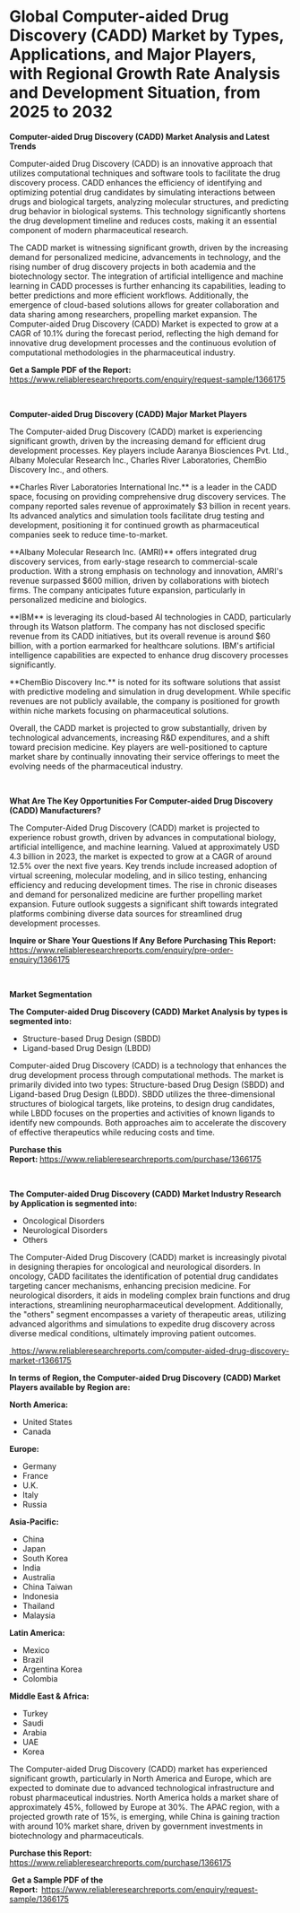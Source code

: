 <p><h1>Global Computer-aided Drug Discovery (CADD) Market by Types, Applications, and Major Players, with Regional Growth Rate Analysis and Development Situation, from 2025 to 2032</h1></p><p><strong>Computer-aided Drug Discovery (CADD) Market Analysis and Latest Trends</strong></p>
<p><p>Computer-aided Drug Discovery (CADD) is an innovative approach that utilizes computational techniques and software tools to facilitate the drug discovery process. CADD enhances the efficiency of identifying and optimizing potential drug candidates by simulating interactions between drugs and biological targets, analyzing molecular structures, and predicting drug behavior in biological systems. This technology significantly shortens the drug development timeline and reduces costs, making it an essential component of modern pharmaceutical research.</p><p>The CADD market is witnessing significant growth, driven by the increasing demand for personalized medicine, advancements in technology, and the rising number of drug discovery projects in both academia and the biotechnology sector. The integration of artificial intelligence and machine learning in CADD processes is further enhancing its capabilities, leading to better predictions and more efficient workflows. Additionally, the emergence of cloud-based solutions allows for greater collaboration and data sharing among researchers, propelling market expansion. The Computer-aided Drug Discovery (CADD) Market is expected to grow at a CAGR of 10.1% during the forecast period, reflecting the high demand for innovative drug development processes and the continuous evolution of computational methodologies in the pharmaceutical industry.</p></p>
<p><strong>Get a Sample PDF of the Report:&nbsp;</strong> <a href="https://www.reliableresearchreports.com/enquiry/request-sample/1366175?utm_campaign=2278&utm_medium=2&utm_source=Github&utm_content=ia&utm_term=13042025&utm_id=computer-aided-drug-discovery-cadd">https://www.reliableresearchreports.com/enquiry/request-sample/1366175</a></p>
<p>&nbsp;</p>
<p><strong>Computer-aided Drug Discovery (CADD) Major Market Players</strong></p>
<p><p>The Computer-aided Drug Discovery (CADD) market is experiencing significant growth, driven by the increasing demand for efficient drug development processes. Key players include Aaranya Biosciences Pvt. Ltd., Albany Molecular Research Inc., Charles River Laboratories, ChemBio Discovery Inc., and others. </p><p>**Charles River Laboratories International Inc.** is a leader in the CADD space, focusing on providing comprehensive drug discovery services. The company reported sales revenue of approximately $3 billion in recent years. Its advanced analytics and simulation tools facilitate drug testing and development, positioning it for continued growth as pharmaceutical companies seek to reduce time-to-market.</p><p>**Albany Molecular Research Inc. (AMRI)** offers integrated drug discovery services, from early-stage research to commercial-scale production. With a strong emphasis on technology and innovation, AMRI's revenue surpassed $600 million, driven by collaborations with biotech firms. The company anticipates future expansion, particularly in personalized medicine and biologics.</p><p>**IBM** is leveraging its cloud-based AI technologies in CADD, particularly through its Watson platform. The company has not disclosed specific revenue from its CADD initiatives, but its overall revenue is around $60 billion, with a portion earmarked for healthcare solutions. IBM's artificial intelligence capabilities are expected to enhance drug discovery processes significantly.</p><p>**ChemBio Discovery Inc.** is noted for its software solutions that assist with predictive modeling and simulation in drug development. While specific revenues are not publicly available, the company is positioned for growth within niche markets focusing on pharmaceutical solutions.</p><p>Overall, the CADD market is projected to grow substantially, driven by technological advancements, increasing R&D expenditures, and a shift toward precision medicine. Key players are well-positioned to capture market share by continually innovating their service offerings to meet the evolving needs of the pharmaceutical industry.</p></p>
<p>&nbsp;</p>
<p><strong>What Are The Key Opportunities For Computer-aided Drug Discovery (CADD) Manufacturers?</strong></p>
<p><p>The Computer-Aided Drug Discovery (CADD) market is projected to experience robust growth, driven by advances in computational biology, artificial intelligence, and machine learning. Valued at approximately USD 4.3 billion in 2023, the market is expected to grow at a CAGR of around 12.5% over the next five years. Key trends include increased adoption of virtual screening, molecular modeling, and in silico testing, enhancing efficiency and reducing development times. The rise in chronic diseases and demand for personalized medicine are further propelling market expansion. Future outlook suggests a significant shift towards integrated platforms combining diverse data sources for streamlined drug development processes.</p></p>
<p><strong>Inquire or Share Your Questions If Any Before Purchasing This Report:</strong> <a href="https://www.reliableresearchreports.com/enquiry/pre-order-enquiry/1366175?utm_campaign=2278&utm_medium=2&utm_source=Github&utm_content=ia&utm_term=13042025&utm_id=computer-aided-drug-discovery-cadd">https://www.reliableresearchreports.com/enquiry/pre-order-enquiry/1366175</a></p>
<p>&nbsp;</p>
<p><strong>Market Segmentation</strong></p>
<p><strong>The Computer-aided Drug Discovery (CADD) Market Analysis by types is segmented into:</strong></p>
<p><ul><li>Structure-based Drug Design (SBDD)</li><li>Ligand-based Drug Design (LBDD)</li></ul></p>
<p><p>Computer-aided Drug Discovery (CADD) is a technology that enhances the drug development process through computational methods. The market is primarily divided into two types: Structure-based Drug Design (SBDD) and Ligand-based Drug Design (LBDD). SBDD utilizes the three-dimensional structures of biological targets, like proteins, to design drug candidates, while LBDD focuses on the properties and activities of known ligands to identify new compounds. Both approaches aim to accelerate the discovery of effective therapeutics while reducing costs and time.</p></p>
<p><strong>Purchase this Report:&nbsp;</strong><a href="https://www.reliableresearchreports.com/purchase/1366175?utm_campaign=2278&utm_medium=2&utm_source=Github&utm_content=ia&utm_term=13042025&utm_id=computer-aided-drug-discovery-cadd">https://www.reliableresearchreports.com/purchase/1366175</a></p>
<p>&nbsp;</p>
<p><strong>The Computer-aided Drug Discovery (CADD) Market Industry Research by Application is segmented into:</strong></p>
<p><ul><li>Oncological Disorders</li><li>Neurological Disorders</li><li>Others</li></ul></p>
<p><p>The Computer-Aided Drug Discovery (CADD) market is increasingly pivotal in designing therapies for oncological and neurological disorders. In oncology, CADD facilitates the identification of potential drug candidates targeting cancer mechanisms, enhancing precision medicine. For neurological disorders, it aids in modeling complex brain functions and drug interactions, streamlining neuropharmaceutical development. Additionally, the "others" segment encompasses a variety of therapeutic areas, utilizing advanced algorithms and simulations to expedite drug discovery across diverse medical conditions, ultimately improving patient outcomes.</p></p>
<p><a href="https://www.reliableresearchreports.com/computer-aided-drug-discovery-market-r1366175?utm_campaign=2278&utm_medium=2&utm_source=Github&utm_content=ia&utm_term=13042025&utm_id=computer-aided-drug-discovery-cadd">&nbsp;https://www.reliableresearchreports.com/computer-aided-drug-discovery-market-r1366175</a></p>
<p><strong>In terms of Region, the Computer-aided Drug Discovery (CADD) Market Players available by Region are:</strong></p>
<p>
    <p> <strong> North America: </strong>
        <ul>
            <li>United States</li>
            <li>Canada</li>
        </ul>
        </p> 
    <p> <strong> Europe: </strong>
        <ul>
            <li>Germany</li>
            <li>France</li>
            <li>U.K.</li>
            <li>Italy</li>
            <li>Russia</li>
        </ul>
        </p> 
    <p> <strong> Asia-Pacific: </strong>
        <ul>
            <li>China</li>
            <li>Japan</li>
            <li>South Korea</li>
            <li>India</li>
            <li>Australia</li>
            <li>China Taiwan</li>
            <li>Indonesia</li>
            <li>Thailand</li>
            <li>Malaysia</li>
        </ul>
        </p> 
    <p> <strong> Latin America: </strong>
        <ul>
            <li>Mexico</li>
            <li>Brazil</li>
            <li>Argentina Korea</li>
            <li>Colombia</li>
        </ul>
        </p> 
    <p> <strong> Middle East & Africa: </strong>
        <ul>
            <li>Turkey</li>
            <li>Saudi</li>
            <li>Arabia</li>
            <li>UAE</li>
            <li>Korea</li>
        </ul>
    </p>
    </p>
<p><p>The Computer-aided Drug Discovery (CADD) market has experienced significant growth, particularly in North America and Europe, which are expected to dominate due to advanced technological infrastructure and robust pharmaceutical industries. North America holds a market share of approximately 45%, followed by Europe at 30%. The APAC region, with a projected growth rate of 15%, is emerging, while China is gaining traction with around 10% market share, driven by government investments in biotechnology and pharmaceuticals.</p></p>
<p><strong>Purchase this Report: </strong><a href="https://www.reliableresearchreports.com/purchase/1366175?utm_campaign=2278&utm_medium=2&utm_source=Github&utm_content=ia&utm_term=13042025&utm_id=computer-aided-drug-discovery-cadd">https://www.reliableresearchreports.com/purchase/1366175</a></p>
<p>&nbsp;<strong>Get a Sample PDF of the Report:&nbsp;&nbsp;</strong><a href="https://www.reliableresearchreports.com/enquiry/request-sample/1366175?utm_campaign=2278&utm_medium=2&utm_source=Github&utm_content=ia&utm_term=13042025&utm_id=computer-aided-drug-discovery-cadd">https://www.reliableresearchreports.com/enquiry/request-sample/1366175</a></p>
<p><strong></strong></p>
<p><p></p><p></p><p></p></p>